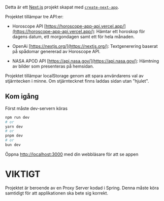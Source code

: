 Detta är ett [Next.js](https://nextjs.org/) projekt skapat med [`create-next-app`](https://github.com/vercel/next.js/tree/canary/packages/create-next-app).

Projektet tillämpar tre API:er:

- Horoscope API [https://horoscope-app-api.vercel.app/](https://horoscope-app-api.vercel.app/): Hämtar ett horoskop för dagens datum, ett morgondagen samt ett för hela månaden.

- OpenAi [https://nextjs.org/](https://nextjs.org/): Textgenerering baserat på spådomar genererad av Horoscope API.

- NASA APOD API [https://api.nasa.gov/](https://api.nasa.gov/): Hämtning av bilder som presenteras på hemsidan.

Projektet tillämpar localStorage genom att spara användarens val av stjärntecken i minne. Om stjärntecknet finns laddas sidan utan "hjulet".

## Kom igång

Först måste dev-servern köras

```bash
npm run dev
# or
yarn dev
# or
pnpm dev
# or
bun dev
```

Öppna [http://localhost:3000](http://localhost:3000) med din webbläsare för att se appen

# VIKTIGT

Projektet är beroende av en Proxy Server kodad i Spring. Denna måste köra samtidigt för att applikationen ska bete sig korrekt. 

